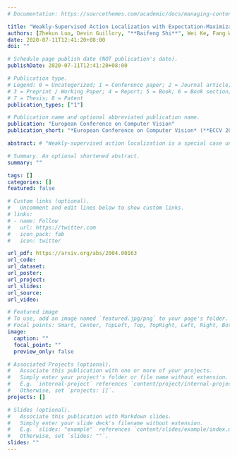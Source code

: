 ```yaml
---
# Documentation: https://sourcethemes.com/academic/docs/managing-content/

title: "Weakly-Supervised Action Localization with Expectation-Maximization Multi-Instance Learning"
authors: [Zhekun Luo, Devin Guillory, "**Baifeng Shi**", Wei Ke, Fang Wan, Trevor Darrell, Huijuan Xu]
date: 2020-07-11T12:41:20+08:00
doi: ""

# Schedule page publish date (NOT publication's date).
publishDate: 2020-07-11T12:41:20+08:00

# Publication type.
# Legend: 0 = Uncategorized; 1 = Conference paper; 2 = Journal article;
# 3 = Preprint / Working Paper; 4 = Report; 5 = Book; 6 = Book section;
# 7 = Thesis; 8 = Patent
publication_types: ["1"]

# Publication name and optional abbreviated publication name.
publication: "European Conference on Computer Vision"
publication_short: "*European Conference on Computer Vision* (**ECCV 2020**)"

abstract: # "Weakly-supervised action localization is a special case under the Multiple Instance Learning (MIL) framework, where a bag (video) contains multiple instances (action segments). Since only the bag's label is known, the main challenge is to assign which key instances within the bag trigger the bag's label. Most previous models use an attention-based approach. These models use attention to generate the bag's representation from instances and then train it via bag's classification. In this work, we explicitly model the key instances assignment as a hidden variable and adopt an Expectation-Maximization framework. We derive two pseudo-label generation schemes to model the E and M process and iteratively optimize the likelihood lower bound. We also show that previous attention-based models implicitly violate the MIL assumptions that instances in negative bags should be uniformly negative. In comparison, Our EM-MIL approach more accurately models these assumptions. Our model achieves state-of-the-art performance on two standard benchmarks, THUMOS14 and ActivityNet1.2, and shows the superiority of detecting relative complete action boundary in videos containing multiple actions."

# Summary. An optional shortened abstract.
summary: ""

tags: []
categories: []
featured: false

# Custom links (optional).
#   Uncomment and edit lines below to show custom links.
# links:
# - name: Follow
#   url: https://twitter.com
#   icon_pack: fab
#   icon: twitter

url_pdf: https://arxiv.org/abs/2004.00163
url_code:
url_dataset:
url_poster:
url_project:
url_slides:
url_source:
url_video:

# Featured image
# To use, add an image named `featured.jpg/png` to your page's folder. 
# Focal points: Smart, Center, TopLeft, Top, TopRight, Left, Right, BottomLeft, Bottom, BottomRight.
image:
  caption: ""
  focal_point: ""
  preview_only: false

# Associated Projects (optional).
#   Associate this publication with one or more of your projects.
#   Simply enter your project's folder or file name without extension.
#   E.g. `internal-project` references `content/project/internal-project/index.md`.
#   Otherwise, set `projects: []`.
projects: []

# Slides (optional).
#   Associate this publication with Markdown slides.
#   Simply enter your slide deck's filename without extension.
#   E.g. `slides: "example"` references `content/slides/example/index.md`.
#   Otherwise, set `slides: ""`.
slides: ""
---
```

